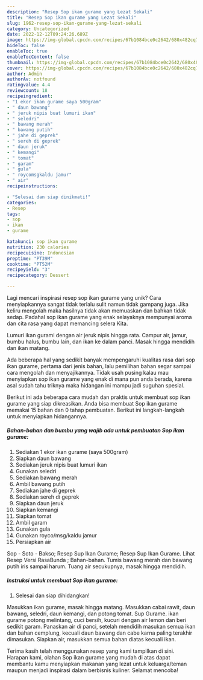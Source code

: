 ```yaml
---
description: "Resep Sop ikan gurame yang Lezat Sekali"
title: "Resep Sop ikan gurame yang Lezat Sekali"
slug: 1962-resep-sop-ikan-gurame-yang-lezat-sekali
category: Uncategorized
date: 2022-12-12T09:24:26.689Z
image: https://img-global.cpcdn.com/recipes/67b1084bce0c2642/680x482cq70/sop-ikan-gurame-foto-resep-utama.jpg
hideToc: false
enableToc: true
enableTocContent: false
thumbnail: https://img-global.cpcdn.com/recipes/67b1084bce0c2642/680x482cq70/sop-ikan-gurame-foto-resep-utama.jpg
cover: https://img-global.cpcdn.com/recipes/67b1084bce0c2642/680x482cq70/sop-ikan-gurame-foto-resep-utama.jpg
author: Admin
authorAv: notfound
ratingvalue: 4.4
reviewcount: 18
recipeingredient:
- "1 ekor ikan gurame saya 500gram"
- " daun bawang"
- " jeruk nipis buat lumuri ikan"
- " seledri"
- " bawang merah"
- " bawang putih"
- " jahe di geprek"
- " sereh di geprek"
- " daun jeruk"
- " kemangi"
- " tomat"
- " garam"
- " gula"
- " roycomsgkaldu jamur"
- " air"
recipeinstructions:

- "Selesai dan siap dinikmati!"
categories:
- Resep
tags:
- sop
- ikan
- gurame

katakunci: sop ikan gurame 
nutrition: 230 calories
recipecuisine: Indonesian
preptime: "PT39M"
cooktime: "PT52M"
recipeyield: "3"
recipecategory: Dessert

---
```





Lagi mencari inspirasi resep sop ikan gurame yang unik? Cara menyiapkannya sangat tidak terlalu sulit namun tidak gampang juga. Jika keliru mengolah maka hasilnya tidak akan memuaskan dan bahkan tidak sedap. Padahal sop ikan gurame yang enak selayaknya mempunyai aroma dan cita rasa yang dapat memancing selera Kita.





Lumuri ikan gurami dengan air jeruk nipis hingga rata. Campur air, jamur, bumbu halus, bumbu lain, dan ikan ke dalam panci. Masak hingga mendidih dan ikan matang.

Ada beberapa hal yang sedikit banyak mempengaruhi kualitas rasa dari sop ikan gurame, pertama dari jenis bahan, lalu pemilihan bahan segar sampai cara mengolah dan menyajikannya. Tidak usah pusing kalau mau menyiapkan sop ikan gurame yang enak di mana pun anda berada, karena asal sudah tahu triknya maka hidangan ini mampu jadi suguhan spesial.






Berikut ini ada beberapa cara mudah dan praktis untuk membuat sop ikan gurame yang siap dikreasikan. Anda bisa membuat Sop ikan gurame memakai 15 bahan dan 0 tahap pembuatan. Berikut ini langkah-langkah untuk menyiapkan hidangannya.

<!--inarticleads1-->

##### Bahan-bahan dan bumbu yang wajib ada untuk pembuatan Sop ikan gurame:

1. Sediakan 1 ekor ikan gurame (saya 500gram)
1. Siapkan  daun bawang
1. Sediakan  jeruk nipis buat lumuri ikan
1. Gunakan  seledri
1. Sediakan  bawang merah
1. Ambil  bawang putih
1. Sediakan  jahe di geprek
1. Sediakan  sereh di geprek
1. Siapkan  daun jeruk
1. Siapkan  kemangi
1. Siapkan  tomat
1. Ambil  garam
1. Gunakan  gula
1. Gunakan  royco/msg/kaldu jamur
1. Persiapkan  air


Sop - Soto - Bakso; Resep Sup Ikan Gurame; Resep Sup Ikan Gurame. Lihat Resep Versi RasaBunda ; Bahan-bahan. Tumis bawang merah dan bawang putih iris sampai harum. Tuang air secukupnya, masak hingga mendidih. 

<!--inarticleads2-->

##### Instruksi untuk membuat Sop ikan gurame:


1. Selesai dan siap dihidangkan!

Masukkan ikan gurame, masak hingga matang. Masukkan cabai rawit, daun bawang, seledri, daun kemangi, dan potong tomat. Sup Gurame. ikan gurame potong melintang, cuci bersih, kucuri dengan air lemon dan beri sedikit garam. Panaskan air di panci, setelah mendidih masukan semua ikan dan bahan cemplung, kecuali daun bawang dan cabe karna paling terakhir dimasukan. Siapkan air, masukkan semua bahan diatas kecuali ikan. 

Terima kasih telah menggunakan resep yang kami tampilkan di sini. Harapan kami, olahan Sop ikan gurame yang mudah di atas dapat membantu kamu menyiapkan makanan yang lezat untuk keluarga/teman maupun menjadi inspirasi dalam berbisnis kuliner. Selamat mencoba!

